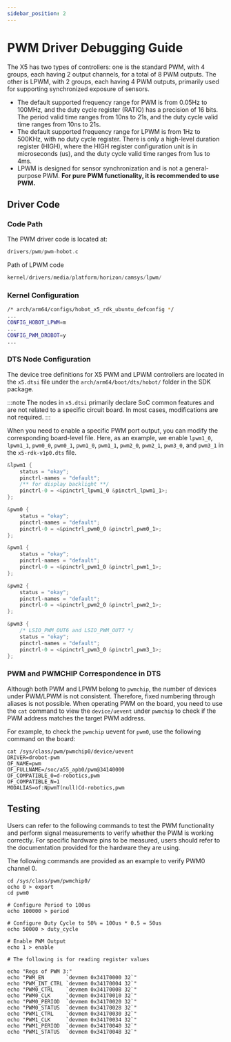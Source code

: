 ```yaml
---
sidebar_position: 2
---
```


# PWM Driver Debugging Guide

The X5 has two types of controllers: one is the standard PWM, with 4 groups, each having 2 output channels, for a total of 8 PWM outputs. The other is LPWM, with 2 groups, each having 4 PWM outputs, primarily used for supporting synchronized exposure of sensors.

- The default supported frequency range for PWM is from 0.05Hz to 100MHz, and the duty cycle register (RATIO) has a precision of 16 bits. The period valid time ranges from 10ns to 21s, and the duty cycle valid time ranges from 10ns to 21s.
- The default supported frequency range for LPWM is from 1Hz to 500KHz, with no duty cycle register. There is only a high-level duration register (HIGH), where the HIGH register configuration unit is in microseconds (us), and the duty cycle valid time ranges from 1us to 4ms.
- LPWM is designed for sensor synchronization and is not a general-purpose PWM. **For pure PWM functionality, it is recommended to use PWM.**

## Driver Code

### Code Path

The PWM driver code is located at:

```c
drivers/pwm/pwm-hobot.c
```

Path of LPWM code
```c
kernel/drivers/media/platform/horizon/camsys/lpwm/
```

### Kernel Configuration

```bash
/* arch/arm64/configs/hobot_x5_rdk_ubuntu_defconfig */
...
CONFIG_HOBOT_LPWM=m
...
CONFIG_PWM_DROBOT=y
...
```

### DTS Node Configuration

The device tree definitions for X5 PWM and LPWM controllers are located in the `x5.dtsi` file under the `arch/arm64/boot/dts/hobot/` folder in the SDK package.

:::note
The nodes in `x5.dtsi` primarily declare SoC common features and are not related to a specific circuit board. In most cases, modifications are not required.
:::

When you need to enable a specific PWM port output, you can modify the corresponding board-level file. Here, as an example, we enable `lpwm1_0`, `lpwm1_1`, `pwm0_0`, `pwm0_1`, `pwm1_0`, `pwm1_1`, `pwm2_0`, `pwm2_1`, `pwm3_0`, and `pwm3_1` in the `x5-rdk-v1p0.dts` file.


```c
&lpwm1 {
	status = "okay";
	pinctrl-names = "default";
	/** for display backlight **/
	pinctrl-0 = <&pinctrl_lpwm1_0 &pinctrl_lpwm1_1>;
};

&pwm0 {
	status = "okay";
	pinctrl-names = "default";
	pinctrl-0 = <&pinctrl_pwm0_0 &pinctrl_pwm0_1>;
};

&pwm1 {
	status = "okay";
	pinctrl-names = "default";
	pinctrl-0 = <&pinctrl_pwm1_0 &pinctrl_pwm1_1>;
};

&pwm2 {
	status = "okay";
	pinctrl-names = "default";
	pinctrl-0 = <&pinctrl_pwm2_0 &pinctrl_pwm2_1>;
};

&pwm3 {
	/* LSIO_PWM_OUT6 and LSIO_PWM_OUT7 */
	status = "okay";
	pinctrl-names = "default";
	pinctrl-0 = <&pinctrl_pwm3_0 &pinctrl_pwm3_1>;
};
```

### PWM and PWMCHIP Correspondence in DTS

Although both PWM and LPWM belong to `pwmchip`, the number of devices under PWM/LPWM is not consistent. Therefore, fixed numbering through aliases is not possible. When operating PWM on the board, you need to use the `cat` command to view the `device/uevent` under `pwmchip` to check if the PWM address matches the target PWM address. 

For example, to check the `pwmchip` uevent for `pwm0`, use the following command on the board:


```
cat /sys/class/pwm/pwmchip0/device/uevent
DRIVER=drobot-pwm
OF_NAME=pwm
OF_FULLNAME=/soc/a55_apb0/pwm@34140000
OF_COMPATIBLE_0=d-robotics,pwm
OF_COMPATIBLE_N=1
MODALIAS=of:NpwmT(null)Cd-robotics,pwm
```

## Testing

Users can refer to the following commands to test the PWM functionality and perform signal measurements to verify whether the PWM is working correctly. For specific hardware pins to be measured, users should refer to the documentation provided for the hardware they are using.

The following commands are provided as an example to verify PWM0 channel 0.


```shell
cd /sys/class/pwm/pwmchip0/
echo 0 > export
cd pwm0

# Configure Period to 100us
echo 100000 > period

# Configure Duty Cycle to 50% = 100us * 0.5 = 50us
echo 50000 > duty_cycle

# Enable PWM Output
echo 1 > enable

# The following is for reading register values

echo "Regs of PWM 3:"
echo "PWM_EN       `devmem 0x34170000 32`"
echo "PWM_INT_CTRL `devmem 0x34170004 32`"
echo "PWM0_CTRL    `devmem 0x34170008 32`"
echo "PWM0_CLK     `devmem 0x34170010 32`"
echo "PWM0_PERIOD  `devmem 0x34170020 32`"
echo "PWM0_STATUS  `devmem 0x34170028 32`"
echo "PWM1_CTRL    `devmem 0x34170030 32`"
echo "PWM1_CLK     `devmem 0x34170034 32`"
echo "PWM1_PERIOD  `devmem 0x34170040 32`"
echo "PWM1_STATUS  `devmem 0x34170048 32`"
```
